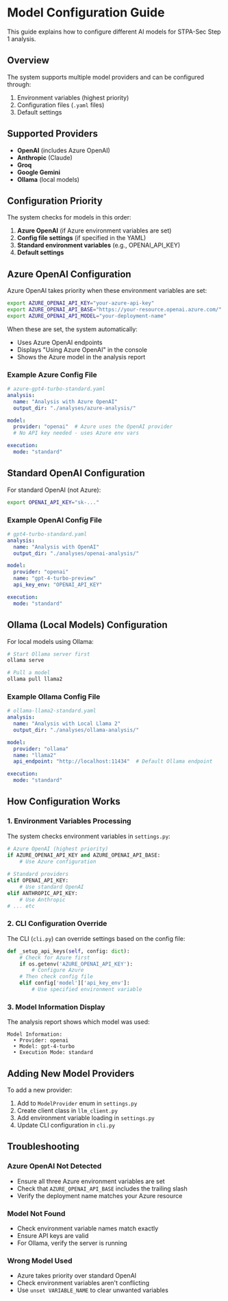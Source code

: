 # Model Configuration Guide

This guide explains how to configure different AI models for STPA-Sec Step 1 analysis.

## Overview

The system supports multiple model providers and can be configured through:
1. Environment variables (highest priority)
2. Configuration files (`.yaml` files)
3. Default settings

## Supported Providers

- **OpenAI** (includes Azure OpenAI)
- **Anthropic** (Claude)
- **Groq**
- **Google Gemini**
- **Ollama** (local models)

## Configuration Priority

The system checks for models in this order:
1. **Azure OpenAI** (if Azure environment variables are set)
2. **Config file settings** (if specified in the YAML)
3. **Standard environment variables** (e.g., OPENAI_API_KEY)
4. **Default settings**

## Azure OpenAI Configuration

Azure OpenAI takes priority when these environment variables are set:

```bash
export AZURE_OPENAI_API_KEY="your-azure-api-key"
export AZURE_OPENAI_API_BASE="https://your-resource.openai.azure.com/"
export AZURE_OPENAI_API_MODEL="your-deployment-name"
```

When these are set, the system automatically:
- Uses Azure OpenAI endpoints
- Displays "Using Azure OpenAI" in the console
- Shows the Azure model in the analysis report

### Example Azure Config File

```yaml
# azure-gpt4-turbo-standard.yaml
analysis:
  name: "Analysis with Azure OpenAI"
  output_dir: "./analyses/azure-analysis/"

model:
  provider: "openai"  # Azure uses the OpenAI provider
  # No API key needed - uses Azure env vars

execution:
  mode: "standard"
```

## Standard OpenAI Configuration

For standard OpenAI (not Azure):

```bash
export OPENAI_API_KEY="sk-..."
```

### Example OpenAI Config File

```yaml
# gpt4-turbo-standard.yaml
analysis:
  name: "Analysis with OpenAI"
  output_dir: "./analyses/openai-analysis/"

model:
  provider: "openai"
  name: "gpt-4-turbo-preview"
  api_key_env: "OPENAI_API_KEY"

execution:
  mode: "standard"
```

## Ollama (Local Models) Configuration

For local models using Ollama:

```bash
# Start Ollama server first
ollama serve

# Pull a model
ollama pull llama2
```

### Example Ollama Config File

```yaml
# ollama-llama2-standard.yaml
analysis:
  name: "Analysis with Local Llama 2"
  output_dir: "./analyses/ollama-analysis/"

model:
  provider: "ollama"
  name: "llama2"
  api_endpoint: "http://localhost:11434"  # Default Ollama endpoint

execution:
  mode: "standard"
```

## How Configuration Works

### 1. Environment Variables Processing

The system checks environment variables in `settings.py`:

```python
# Azure OpenAI (highest priority)
if AZURE_OPENAI_API_KEY and AZURE_OPENAI_API_BASE:
    # Use Azure configuration
    
# Standard providers
elif OPENAI_API_KEY:
    # Use standard OpenAI
elif ANTHROPIC_API_KEY:
    # Use Anthropic
# ... etc
```

### 2. CLI Configuration Override

The CLI (`cli.py`) can override settings based on the config file:

```python
def _setup_api_keys(self, config: dict):
    # Check for Azure first
    if os.getenv('AZURE_OPENAI_API_KEY'):
        # Configure Azure
    # Then check config file
    elif config['model']['api_key_env']:
        # Use specified environment variable
```

### 3. Model Information Display

The analysis report shows which model was used:

```
Model Information:
  • Provider: openai
  • Model: gpt-4-turbo
  • Execution Mode: standard
```

## Adding New Model Providers

To add a new provider:

1. Add to `ModelProvider` enum in `settings.py`
2. Create client class in `llm_client.py`
3. Add environment variable loading in `settings.py`
4. Update CLI configuration in `cli.py`

## Troubleshooting

### Azure OpenAI Not Detected
- Ensure all three Azure environment variables are set
- Check that `AZURE_OPENAI_API_BASE` includes the trailing slash
- Verify the deployment name matches your Azure resource

### Model Not Found
- Check environment variable names match exactly
- Ensure API keys are valid
- For Ollama, verify the server is running

### Wrong Model Used
- Azure takes priority over standard OpenAI
- Check environment variables aren't conflicting
- Use `unset VARIABLE_NAME` to clear unwanted variables